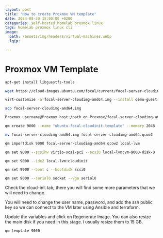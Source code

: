 ```yaml
---
layout: post
title: "How to create Proxmox VM template"
date: 2024-08-30 18:00:00 +0200
categories: self-hosted homelab proxmox linux
tags: homelab proxmox linux cli
image:
  path: /assets/img/headers/virtual-machines.webp
  lqip: 

---
```


# Proxmox VM Template  


```sh
apt-get install libguestfs-tools

wget https://cloud-images.ubuntu.com/focal/current/focal-server-cloudimg-amd64.img  

virt-customize -a focal-server-cloudimg-amd64.img --install qemu-guest-agent  

scp focal-server-cloudimg-amd64.img

Proxmox_username@Proxmox_host:/path_on_Proxmox/focal-server-cloudimg-amd64.img  

qm create 9000 --name "ubuntu-focal-cloudinit-template" --memory 2048 --net0 virtio,bridge=vmbr0  

mv focal-server-cloudimg-amd64.img focal-server-cloudimg-amd64.qcow2  

qm importdisk 9000 focal-server-cloudimg-amd64.qcow2 local-lvm  

qm set 9000 --scsihw virtio-scsi-pci --scsi0 local-lvm:vm-9000-disk-0  

qm set 9000 --ide2 local-lvm:cloudinit

qm set 9000 --boot c --bootdisk scsi0  

qm set 9000 --serial0 socket --vga serial0  
```

Check the cloud-init tab, there you will find some more parameters that we will need to change.  

You will need to change the user name, password, and add the ssh public key so we can connect to the VM later using Ansible and terraform.  

Update the variables and click on Regenerate Image. You can also resize the main disk if you need in this stage. i usually resize them to 15 GB.  

```sh
qm template 9000
```